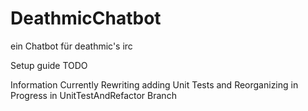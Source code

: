 # DeathmicChatbot
ein Chatbot für deathmic's irc

Setup guide
TODO

Information
Currently Rewriting adding Unit Tests and Reorganizing in Progress in UnitTestAndRefactor Branch


